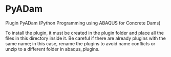 # PyADam
Plugin PyADam (Python Programming using ABAQUS for Concrete Dams)

To install the plugin, it must be created in the plugin folder and place all the files in this directory inside it. Be careful if there are already plugins with the same name; in this case, rename the plugins to avoid name conflicts or unzip to a different folder in abaqus_plugins.
